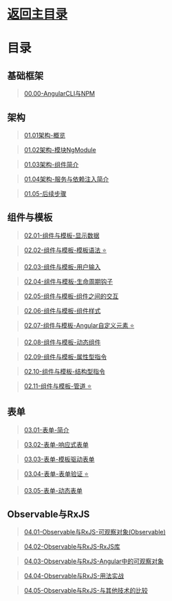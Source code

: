 # [返回主目录](https://github.com/smallprogram/Knowledge-And-Demo)<!-- omit in toc --> 


# 目录

## 基础框架

>[00.00-AngularCLI与NPM](00.00-AngularCLI与NPM.md)

## 架构
>[01.01架构-概览](01.01-架构-概览.md)

>[01.02架构-模块NgModule](01.02-架构-模块NgModule.md)

>[01.03架构-组件简介](01.03-架构-组件简介.md)

>[01.04架构-服务与依赖注入简介](01.04-架构-服务与依赖注入简介.md)

>[01.05-后续步骤](01.05-后续步骤.md)

## 组件与模板
>[02.01-组件与模板-显示数据](02.01-组件与模板-显示数据.md)

>[02.02-组件与模板-模板语法 :star:](02.02-组件与模板-模板语法.md)

>[02.03-组件与模板-用户输入](02.03-组件与模板-用户输入.md)

>[02.04-组件与模板-生命周期钩子](02.04-组件与模板-生命周期钩子.md)

>[02.05-组件与模板-组件之间的交互](02.05-组件与模板-组件之间的交互.md)

>[02.06-组件与模板-组件样式](02.06-组件与模板-组件样式.md)

>[02.07-组件与模板-Angular自定义元素 :star:](02.07-组件与模板-Angular自定义元素.md)

>[02.08-组件与模板-动态组件](02.08-组件与模板-动态组件.md)

>[02.09-组件与模板-属性型指令](02.09-组件与模板-属性型指令.md)

>[02.10-组件与模板-结构型指令](02.10-组件与模板-结构型指令.md)

>[02.11-组件与模板-管道 :star:](02.11-组件与模板-管道.md)

## 表单
>[03.01-表单-简介](03.01-表单-简介.md)

>[03.02-表单-响应式表单](03.02-表单-响应式表单.md)

>[03.03-表单-模板驱动表单](03.03-表单-模板驱动表单.md)

>[03.04-表单-表单验证 :star:](03.04-表单-表单验证.md)

>[03.05-表单-动态表单](03.05-表单-动态表单.md)

## Observable与RxJS

>[04.01-Observable与RxJS-可观察对象(Observable)](04.01-Observable与RxJS-可观察对象(Observable).md)

>[04.02-Observable与RxJS-RxJS库](04.02-Observable与RxJS-RxJS库.md)

>[04.03-Observable与RxJS-Angular中的可观察对象](04.03-Observable与RxJS-Angular中的可观察对象.md)

>[04.04-Observable与RxJS-用法实战](04.04-Observable与RxJS-用法实战.md)

>[04.05-Observable与RxJS-与其他技术的比较](04.05-Observable与RxJS-与其他技术的比较.md)